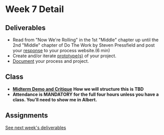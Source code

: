 # Week 7 Detail

## Deliverables

* Read from "Now We're Rolling" in the 1st "Middle" chapter up until the 2nd "Middle" chapter of Do The Work by Steven Pressfield and post your [response](../assignments/responses.md) to your process website.\(6 min\)
* Create and/or iterate [prototype\(s\)](../project_plan.md) of your project.
* [Document](../pre-work/website.md) your process and project.

## Class

* [**Midterm Demo and Critique**](../critiques-demos-presentations-and-exhibition/project_demo.md) **How we will structure this is TBD**
* **Attendance is MANDATORY for the full four hours unless you have a class. You'll need to show me in Albert.**

## Assignments

[See next week's deliverables](week8_detail.md)

